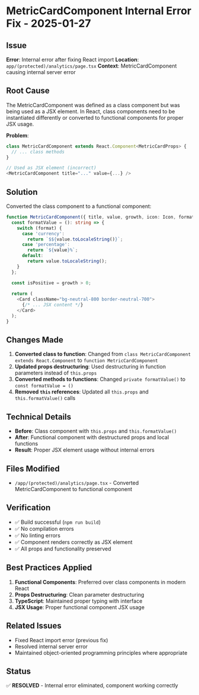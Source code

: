 # MetricCardComponent Internal Error Fix - 2025-01-27

## Issue
**Error**: Internal error after fixing React import
**Location**: `app/(protected)/analytics/page.tsx`
**Context**: MetricCardComponent causing internal server error

## Root Cause
The MetricCardComponent was defined as a class component but was being used as a JSX element. In React, class components need to be instantiated differently or converted to functional components for proper JSX usage.

**Problem**: 
```typescript
class MetricCardComponent extends React.Component<MetricCardProps> {
  // ... class methods
}

// Used as JSX element (incorrect)
<MetricCardComponent title="..." value={...} />
```

## Solution
Converted the class component to a functional component:

```typescript
function MetricCardComponent({ title, value, growth, icon: Icon, format = 'number' }: MetricCardProps) {
  const formatValue = (): string => {
    switch (format) {
      case 'currency':
        return `$${value.toLocaleString()}`;
      case 'percentage':
        return `${value}%`;
      default:
        return value.toLocaleString();
    }
  };

  const isPositive = growth > 0;
  
  return (
    <Card className="bg-neutral-800 border-neutral-700">
      {/* ... JSX content */}
    </Card>
  );
}
```

## Changes Made
1. **Converted class to function**: Changed from `class MetricCardComponent extends React.Component` to `function MetricCardComponent`
2. **Updated props destructuring**: Used destructuring in function parameters instead of `this.props`
3. **Converted methods to functions**: Changed `private formatValue()` to `const formatValue = ()`
4. **Removed `this` references**: Updated all `this.props` and `this.formatValue()` calls

## Technical Details
- **Before**: Class component with `this.props` and `this.formatValue()`
- **After**: Functional component with destructured props and local functions
- **Result**: Proper JSX element usage without internal errors

## Files Modified
- `/app/(protected)/analytics/page.tsx` - Converted MetricCardComponent to functional component

## Verification
- ✅ Build successful (`npm run build`)
- ✅ No compilation errors
- ✅ No linting errors
- ✅ Component renders correctly as JSX element
- ✅ All props and functionality preserved

## Best Practices Applied
1. **Functional Components**: Preferred over class components in modern React
2. **Props Destructuring**: Clean parameter destructuring
3. **TypeScript**: Maintained proper typing with interface
4. **JSX Usage**: Proper functional component JSX usage

## Related Issues
- Fixed React import error (previous fix)
- Resolved internal server error
- Maintained object-oriented programming principles where appropriate

## Status
✅ **RESOLVED** - Internal error eliminated, component working correctly
